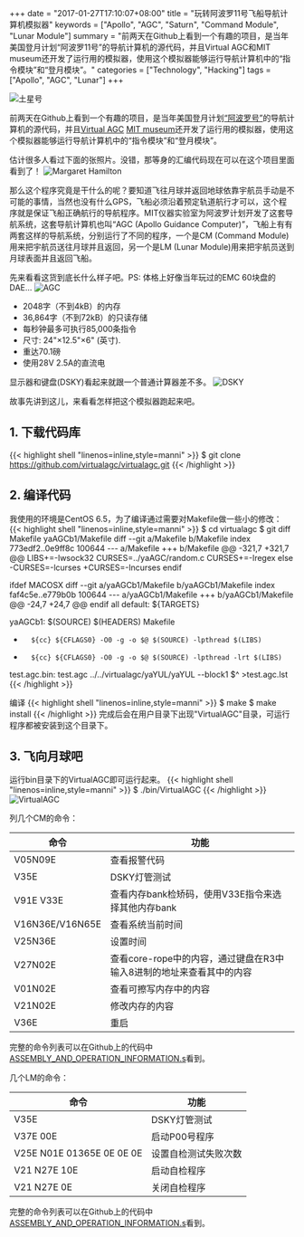 +++
date = "2017-01-27T17:10:07+08:00"
title = "玩转阿波罗11号飞船导航计算机模拟器"
keywords = ["Apollo", "AGC", "Saturn", "Command Module", "Lunar Module"]
summary = "前两天在Github上看到一个有趣的项目，是当年美国登月计划“阿波罗11号”的导航计算机的源代码，并且Virtual AGC和MIT museum还开发了运行用的模拟器，使用这个模拟器能够运行导航计算机中的“指令模块”和“登月模块”。"
categories = ["Technology", "Hacking"]
tags = ["Apollo", "AGC", "Lunar"]
+++

![土星号](http://www.ibiblio.org/apollo/Saturn1B-transparent.png)

前两天在Github上看到一个有趣的项目，是当年美国登月计划[“阿波罗号”](https://github.com/virtualagc/virtualagc)的导航计算机的源代码，并且[Virtual AGC](http://www.ibiblio.org/apollo/) [MIT museum](http://mitmuseum.mit.edu)还开发了运行用的模拟器，使用这个模拟器能够运行导航计算机中的“指令模块”和“登月模块”。

估计很多人看过下面的张照片。没错，那等身的汇编代码现在可以在这个项目里面看到了！
![Margaret Hamilton](http://news.mit.edu/sites/mit.edu.newsoffice/files/styles/news_article_image_top_slideshow/public/images/2016/margaret-hamilton-mit-apollo-code.jpeg?itok=Gd6FBFbH)

那么这个程序究竟是干什么的呢？要知道飞往月球并返回地球依靠宇航员手动是不可能的事情，当然也没有什么GPS，飞船必须沿着预定轨道航行才可以，这个程序就是保证飞船正确航行的导航程序。MIT仪器实验室为阿波罗计划开发了这套导航系统，这套导航计算机也叫“AGC (Apollo Guidance Computer)”，飞船上有有两套这样的导航系统，分别运行了不同的程序，一个是CM (Command Module)用来把宇航员送往月球并且返回，另一个是LM (Lunar Module)用来把宇航员送到月球表面并且返回飞船。

先来看看这货到底长什么样子吧。PS: 体格上好像当年玩过的EMC 60块盘的DAE...
![AGC](http://www.ibiblio.org/apollo/P6210643_AGC.png)

* 2048字（不到4kB）的内存
* 36,864字（不到72kB）的只读存储
* 每秒钟最多可执行85,000条指令
* 尺寸: 24"×12.5"×6" (英寸).
* 重达70.1磅
* 使用28V 2.5A的直流电

显示器和键盘(DSKY)看起来就跟一个普通计算器差不多。
![DSKY](http://www.ibiblio.org/apollo/RealDSKY-thumb.jpg)


故事先讲到这儿，来看看怎样把这个模拟器跑起来吧。
## 1. 下载代码库
{{< highlight shell "linenos=inline,style=manni" >}}
$ git clone https://github.com/virtualagc/virtualagc.git
{{< /highlight >}}

## 2. 编译代码
我使用的环境是CentOS 6.5，为了编译通过需要对Makefile做一些小的修改：
{{< highlight shell "linenos=inline,style=manni" >}}
$ cd virtualagc
$ git diff Makefile yaAGCb1/Makefile
diff --git a/Makefile b/Makefile
index 773edf2..0e9ff8c 100644
--- a/Makefile
+++ b/Makefile
@@ -321,7 +321,7 @@ LIBS+=-lwsock32
 CURSES=../yaAGC/random.c
 CURSES+=-lregex
 else
-CURSES=-lcurses
+CURSES=-lncurses
 endif

 ifdef MACOSX
diff --git a/yaAGCb1/Makefile b/yaAGCb1/Makefile
index faf4c5e..e779b0b 100644
--- a/yaAGCb1/Makefile
+++ b/yaAGCb1/Makefile
@@ -24,7 +24,7 @@ endif
 all default: ${TARGETS}

 yaAGCb1: $(SOURCE) $(HEADERS) Makefile
-       ${cc} ${CFLAGS0} -O0 -g -o $@ $(SOURCE) -lpthread $(LIBS)
+       ${cc} ${CFLAGS0} -O0 -g -o $@ $(SOURCE) -lpthread -lrt $(LIBS)

 test.agc.bin: test.agc
        ../../virtualagc/yaYUL/yaYUL --block1 $^ >test.agc.lst
{{< /highlight >}}

编译
{{< highlight shell "linenos=inline,style=manni" >}}
$ make
$ make install
{{< /highlight >}}
完成后会在用户目录下出现"VirtualAGC"目录，可运行程序都被安装到这个目录下。


## 3. 飞向月球吧
运行bin目录下的VirtualAGC即可运行起来。
{{< highlight shell "linenos=inline,style=manni" >}}
$ ./bin/VirtualAGC
{{< /highlight >}}
![VirtualAGC](http://imglf2.nosdn.127.net/img/NGpJbGd3MUdOUDN1eHVZY2NuYjJrM1dQVjlHOWwyRk1wQ3k0eTVocm9zY0VCNDIvMThmbWFRPT0.gif)

列几个CM的命令：

| 命令 | 功能 |
| ---- | ---- |
| V05N09E | 查看报警代码 |
| V35E | DSKY灯管测试 |
| V91E V33E | 查看内存bank检矫码，使用V33E指令来选择其他内存bank |
| V16N36E/V16N65E | 查看系统当前时间 |
| V25N36E | 设置时间 |
| V27N02E | 查看core-rope中的内容，通过键盘在R3中输入8进制的地址来查看其中的内容 |
| V01N02E | 查看可擦写内存中的内容 |
| V21N02E | 修改内存的内容 |
| V36E | 重启 |

完整的命令列表可以在Github上的代码中[ASSEMBLY_AND_OPERATION_INFORMATION.s](https://github.com/virtualagc/virtualagc/blob/master/Colossus249/ASSEMBLY_AND_OPERATION_INFORMATION.agc)看到。

几个LM的命令：

| 命令 | 功能 |
| ---- | ---- |
| V35E | DSKY灯管测试 |
| V37E 00E | 启动P00号程序 |
| V25E N01E 01365E 0E 0E 0E | 设置自检测试失败次数 |
| V21 N27E 10E | 启动自检程序 |
| V21 N27E 0E | 关闭自检程序 |

完整的命令列表可以在Github上的代码中[ASSEMBLY_AND_OPERATION_INFORMATION.s](https://github.com/virtualagc/virtualagc/blob/master/Luminary099/ASSEMBLY_AND_OPERATION_INFORMATION.agc)看到。
